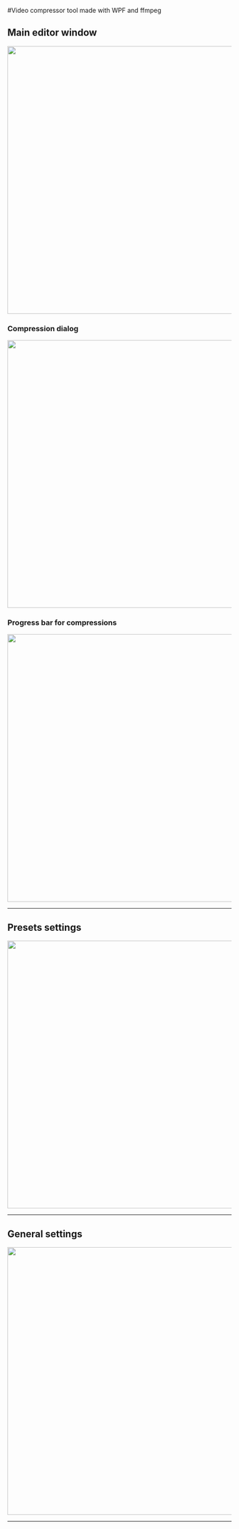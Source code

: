 #Video compressor tool made with WPF and ffmpeg

## Main editor window
<img src="https://i.imgur.com/goLjYLI.png" width="600">

### Compression dialog
<img src="https://i.imgur.com/xTj1NY3.png" width="600">

### Progress bar for compressions
<img src="https://i.imgur.com/55t73v0.png" width="600">

---

## Presets settings
<img src="https://i.imgur.com/UHaa3R7.png" width="600">

--- 

## General settings
<img src="https://i.imgur.com/hv6jehN.png" width="600">

---